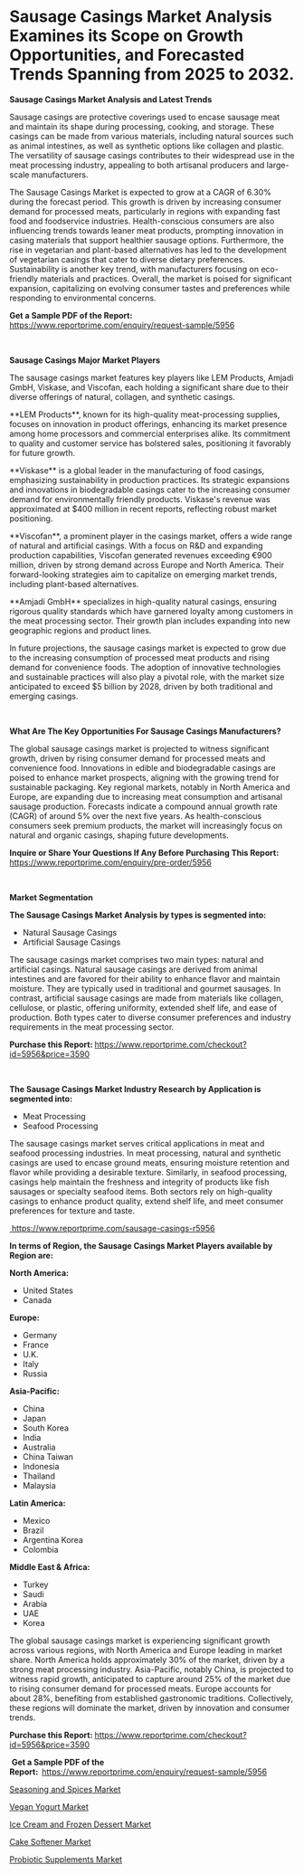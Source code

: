 <p><h1>Sausage Casings Market Analysis Examines its Scope on Growth Opportunities, and Forecasted Trends Spanning from 2025 to 2032.</h1></p><p><strong>Sausage Casings Market Analysis and Latest Trends</strong></p>
<p><p>Sausage casings are protective coverings used to encase sausage meat and maintain its shape during processing, cooking, and storage. These casings can be made from various materials, including natural sources such as animal intestines, as well as synthetic options like collagen and plastic. The versatility of sausage casings contributes to their widespread use in the meat processing industry, appealing to both artisanal producers and large-scale manufacturers.</p><p>The Sausage Casings Market is expected to grow at a CAGR of 6.30% during the forecast period. This growth is driven by increasing consumer demand for processed meats, particularly in regions with expanding fast food and foodservice industries. Health-conscious consumers are also influencing trends towards leaner meat products, prompting innovation in casing materials that support healthier sausage options. Furthermore, the rise in vegetarian and plant-based alternatives has led to the development of vegetarian casings that cater to diverse dietary preferences. Sustainability is another key trend, with manufacturers focusing on eco-friendly materials and practices. Overall, the market is poised for significant expansion, capitalizing on evolving consumer tastes and preferences while responding to environmental concerns.</p></p>
<p><strong>Get a Sample PDF of the Report:&nbsp;</strong> <a href="https://www.reportprime.com/enquiry/request-sample/5956?utm_campaign=1893&utm_medium=2&utm_source=Github&utm_content=ia&utm_term=19032025&utm_id=sausage-casings">https://www.reportprime.com/enquiry/request-sample/5956</a></p>
<p>&nbsp;</p>
<p><strong>Sausage Casings Major Market Players</strong></p>
<p><p>The sausage casings market features key players like LEM Products, Amjadi GmbH, Viskase, and Viscofan, each holding a significant share due to their diverse offerings of natural, collagen, and synthetic casings.</p><p>**LEM Products**, known for its high-quality meat-processing supplies, focuses on innovation in product offerings, enhancing its market presence among home processors and commercial enterprises alike. Its commitment to quality and customer service has bolstered sales, positioning it favorably for future growth.</p><p>**Viskase** is a global leader in the manufacturing of food casings, emphasizing sustainability in production practices. Its strategic expansions and innovations in biodegradable casings cater to the increasing consumer demand for environmentally friendly products. Viskase's revenue was approximated at $400 million in recent reports, reflecting robust market positioning.</p><p>**Viscofan**, a prominent player in the casings market, offers a wide range of natural and artificial casings. With a focus on R&D and expanding production capabilities, Viscofan generated revenues exceeding €900 million, driven by strong demand across Europe and North America. Their forward-looking strategies aim to capitalize on emerging market trends, including plant-based alternatives.</p><p>**Amjadi GmbH** specializes in high-quality natural casings, ensuring rigorous quality standards which have garnered loyalty among customers in the meat processing sector. Their growth plan includes expanding into new geographic regions and product lines.</p><p>In future projections, the sausage casings market is expected to grow due to the increasing consumption of processed meat products and rising demand for convenience foods. The adoption of innovative technologies and sustainable practices will also play a pivotal role, with the market size anticipated to exceed $5 billion by 2028, driven by both traditional and emerging casings.</p></p>
<p>&nbsp;</p>
<p><strong>What Are The Key Opportunities For Sausage Casings Manufacturers?</strong></p>
<p><p>The global sausage casings market is projected to witness significant growth, driven by rising consumer demand for processed meats and convenience food. Innovations in edible and biodegradable casings are poised to enhance market prospects, aligning with the growing trend for sustainable packaging. Key regional markets, notably in North America and Europe, are expanding due to increasing meat consumption and artisanal sausage production. Forecasts indicate a compound annual growth rate (CAGR) of around 5% over the next five years. As health-conscious consumers seek premium products, the market will increasingly focus on natural and organic casings, shaping future developments.</p></p>
<p><strong>Inquire or Share Your Questions If Any Before Purchasing This Report:</strong> <a href="https://www.reportprime.com/enquiry/pre-order/5956?utm_campaign=1893&utm_medium=2&utm_source=Github&utm_content=ia&utm_term=19032025&utm_id=sausage-casings">https://www.reportprime.com/enquiry/pre-order/5956</a></p>
<p>&nbsp;</p>
<p><strong>Market Segmentation</strong></p>
<p><strong>The Sausage Casings Market Analysis by types is segmented into:</strong></p>
<p><ul><li>Natural Sausage Casings</li><li>Artificial Sausage Casings</li></ul></p>
<p><p>The sausage casings market comprises two main types: natural and artificial casings. Natural sausage casings are derived from animal intestines and are favored for their ability to enhance flavor and maintain moisture. They are typically used in traditional and gourmet sausages. In contrast, artificial sausage casings are made from materials like collagen, cellulose, or plastic, offering uniformity, extended shelf life, and ease of production. Both types cater to diverse consumer preferences and industry requirements in the meat processing sector.</p></p>
<p><strong>Purchase this Report:&nbsp;</strong><a href="https://www.reportprime.com/checkout?id=5956&price=3590&utm_campaign=1893&utm_medium=2&utm_source=Github&utm_content=ia&utm_term=19032025&utm_id=sausage-casings">https://www.reportprime.com/checkout?id=5956&price=3590</a></p>
<p>&nbsp;</p>
<p><strong>The Sausage Casings Market Industry Research by Application is segmented into:</strong></p>
<p><ul><li>Meat Processing</li><li>Seafood Processing</li></ul></p>
<p><p>The sausage casings market serves critical applications in meat and seafood processing industries. In meat processing, natural and synthetic casings are used to encase ground meats, ensuring moisture retention and flavor while providing a desirable texture. Similarly, in seafood processing, casings help maintain the freshness and integrity of products like fish sausages or specialty seafood items. Both sectors rely on high-quality casings to enhance product quality, extend shelf life, and meet consumer preferences for texture and taste.</p></p>
<p><a href="https://www.reportprime.com/sausage-casings-r5956?utm_campaign=1893&utm_medium=2&utm_source=Github&utm_content=ia&utm_term=19032025&utm_id=sausage-casings">&nbsp;https://www.reportprime.com/sausage-casings-r5956</a></p>
<p><strong>In terms of Region, the Sausage Casings Market Players available by Region are:</strong></p>
<p>
    <p> <strong> North America: </strong>
        <ul>
            <li>United States</li>
            <li>Canada</li>
        </ul>
        </p> 
    <p> <strong> Europe: </strong>
        <ul>
            <li>Germany</li>
            <li>France</li>
            <li>U.K.</li>
            <li>Italy</li>
            <li>Russia</li>
        </ul>
        </p> 
    <p> <strong> Asia-Pacific: </strong>
        <ul>
            <li>China</li>
            <li>Japan</li>
            <li>South Korea</li>
            <li>India</li>
            <li>Australia</li>
            <li>China Taiwan</li>
            <li>Indonesia</li>
            <li>Thailand</li>
            <li>Malaysia</li>
        </ul>
        </p> 
    <p> <strong> Latin America: </strong>
        <ul>
            <li>Mexico</li>
            <li>Brazil</li>
            <li>Argentina Korea</li>
            <li>Colombia</li>
        </ul>
        </p> 
    <p> <strong> Middle East & Africa: </strong>
        <ul>
            <li>Turkey</li>
            <li>Saudi</li>
            <li>Arabia</li>
            <li>UAE</li>
            <li>Korea</li>
        </ul>
    </p>
    </p>
<p><p>The global sausage casings market is experiencing significant growth across various regions, with North America and Europe leading in market share. North America holds approximately 30% of the market, driven by a strong meat processing industry. Asia-Pacific, notably China, is projected to witness rapid growth, anticipated to capture around 25% of the market due to rising consumer demand for processed meats. Europe accounts for about 28%, benefiting from established gastronomic traditions. Collectively, these regions will dominate the market, driven by innovation and consumer trends.</p></p>
<p><strong>Purchase this Report: </strong><a href="https://www.reportprime.com/checkout?id=5956&price=3590&utm_campaign=1893&utm_medium=2&utm_source=Github&utm_content=ia&utm_term=19032025&utm_id=sausage-casings">https://www.reportprime.com/checkout?id=5956&price=3590</a></p>
<p>&nbsp;<strong>Get a Sample PDF of the Report:&nbsp;&nbsp;</strong><a href="https://www.reportprime.com/enquiry/request-sample/5956?utm_campaign=1893&utm_medium=2&utm_source=Github&utm_content=ia&utm_term=19032025&utm_id=sausage-casings">https://www.reportprime.com/enquiry/request-sample/5956</a></p>
<p><strong></strong></p>
<p><p><a href="https://github.com/aertsfecto0h/Market-Research-Report-List-1/blob/main/seasoning-and-spices-market.md?utm_campaign=1893&utm_medium=2&utm_source=Github&utm_content=ia&utm_term=19032025&utm_id=sausage-casings">Seasoning and Spices Market</a></p><p><a href="https://github.com/tyreinhssan/Market-Research-Report-List-1/blob/main/vegan-yogurt-market.md?utm_campaign=1893&utm_medium=2&utm_source=Github&utm_content=ia&utm_term=19032025&utm_id=sausage-casings">Vegan Yogurt Market</a></p><p><a href="https://github.com/luerabollevc/Market-Research-Report-List-1/blob/main/ice-cream-and-frozen-dessert-market.md?utm_campaign=1893&utm_medium=2&utm_source=Github&utm_content=ia&utm_term=19032025&utm_id=sausage-casings">Ice Cream and Frozen Dessert Market</a></p><p><a href="https://github.com/barlevsebako/Market-Research-Report-List-1/blob/main/cake-softener-market.md?utm_campaign=1893&utm_medium=2&utm_source=Github&utm_content=ia&utm_term=19032025&utm_id=sausage-casings">Cake Softener Market</a></p><p><a href="https://github.com/denighoylen1/Market-Research-Report-List-1/blob/main/probiotic-supplements-market.md?utm_campaign=1893&utm_medium=2&utm_source=Github&utm_content=ia&utm_term=19032025&utm_id=sausage-casings">Probiotic Supplements Market</a></p></p>